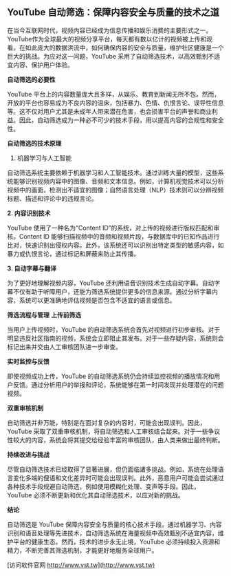 ## **YouTube 自动筛选：保障内容安全与质量的技术之道**

在当今互联网时代，视频内容已经成为信息传播和娱乐消费的主要形式之一。YouTube作为全球最大的视频分享平台，每天都有数以亿计的视频被上传和观看。在如此庞大的数据洪流中，如何确保内容的安全与质量，维护社区健康是一个巨大的挑战。为应对这一问题，YouTube 采用了自动筛选技术，以高效甄别不适宜内容、保护用户体验。

**自动筛选的必要性**

YouTube 平台上的内容数量庞大且多样，从娱乐、教育到新闻无所不包。然而，开放的平台也容易成为不良内容的温床，包括暴力、色情、仇恨言论、误导性信息等。这不仅对用户尤其是未成年人带来潜在危害，也会损害平台的声誉和商业利益。因此，自动筛选成为一种必不可少的技术手段，用以提高内容的合规性和安全性。

**自动筛选的技术原理**
1. 机器学习与人工智能

自动筛选系统主要依赖于机器学习和人工智能技术。通过训练大量的模型，这些系统能够识别视频内容中的图像、音频和文本信息。例如，计算机视觉技术可以分析视频中的画面，检测出不适宜的图像；自然语言处理（NLP）技术则可以分辨视频标题、描述和评论中的违规言论。

**2. 内容识别技术**

YouTube 使用了一种名为“Content ID”的系统，对上传的视频进行版权匹配和审核。Content ID 能够扫描视频中的音频和视频片段，与数据库中的已知作品进行比对，快速识别出侵权内容。此外，该系统还可以识别出特定类型的敏感内容，如暴力或仇恨言论，通过标记和屏蔽来防止其传播。

**3. 自动字幕与翻译**

为了更好地理解视频内容，YouTube 还利用语音识别技术生成自动字幕。自动字幕不仅有助于听障用户，还能为筛选系统提供更多的信息来源。通过分析字幕内容，系统可以更准确地评估视频是否包含不适宜的语言或信息。

**筛选流程与管理**
**上传前筛选**

当用户上传视频时，YouTube 的自动筛选系统会首先对视频进行初步审核。对于明显违反社区指南的视频，系统会立即阻止其发布。对于一些存疑内容，系统则会标记出来并交由人工审核团队进一步审查。

**实时监控与反馈**

即使视频成功上传，YouTube 的自动筛选系统仍会持续监控视频的播放情况和用户反馈。通过分析用户的举报和评论，系统能够在第一时间发现并处理潜在的问题视频。

**双重审核机制**

自动筛选并非万能，特别是在面对复杂的内容时，可能会出现误判。因此，YouTube 采取了双重审核机制，将自动筛选和人工审核结合起来。对于一些争议性较大的内容，系统会将其提交给经验丰富的审核团队，由人类来做出最终判断。

**持续改进与挑战**

尽管自动筛选技术已经取得了显著进展，但仍面临诸多挑战。例如，系统在处理语言变化多端的俚语和文化差异时可能会出现误判。此外，恶意用户可能会尝试通过各种技术手段规避自动筛选，例如使用模糊化处理、变声等手段。因此，YouTube 必须不断更新和优化其自动筛选技术，以应对新的挑战。

**结论**

自动筛选是 YouTube 保障内容安全与质量的核心技术手段。通过机器学习、内容识别和语音处理等先进技术，自动筛选系统在海量视频中高效甄别不适宜内容，维护平台的健康生态。然而，技术的进步永无止境，YouTube 必须持续投入资源和精力，不断完善其筛选机制，才能更好地服务全球用户。


[访问软件官网 http://www.vst.tw](http://www.vst.tw)
